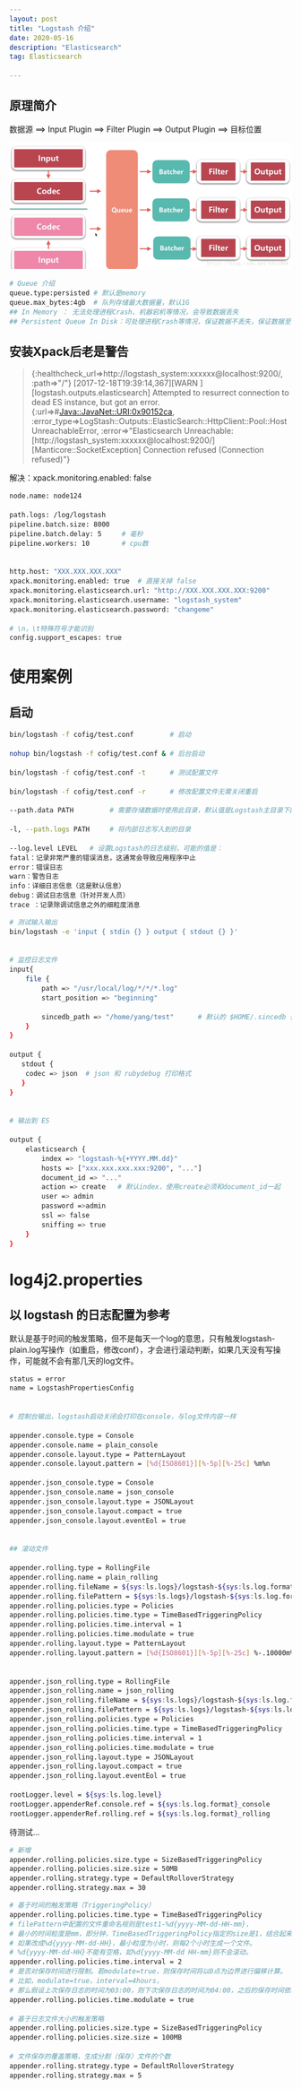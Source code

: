 ```yaml
---
layout: post
title: "Logstash 介绍"
date: 2020-05-16
description: "Elasticsearch"
tag: Elasticsearch

---
```



## 原理简介

数据源 ==> Input Plugin ==> Filter Plugin ==> Output Plugin ==> 目标位置

![png](/images/posts/all/Logstash架构图.png)

```sh
# Queue 介绍
queue.type:persisted # 默认是memory
queue.max_bytes:4gb  # 队列存储最大数据量，默认1G
## In Memory ： 无法处理进程Crash、机器宕机等情况，会导致数据丢失
## Persistent Queue In Disk：可处理进程Crash等情况，保证数据不丢失，保证数据至少消费一次，充当缓冲区，可以替代kafka等消息队列的作用
```



## 安装Xpack后老是警告

> {:healthcheck_url=>http://logstash_system:xxxxxx@localhost:9200/, :path=>"/"}
[2017-12-18T19:39:14,367][WARN ][logstash.outputs.elasticsearch] Attempted to resurrect connection to dead ES instance, but got an error. {:url=>#<Java::JavaNet::URI:0x90152ca>, :error_type=>LogStash::Outputs::ElasticSearch::HttpClient::Pool::HostUnreachableError, :error=>"Elasticsearch Unreachable: [http://logstash_system:xxxxxx@localhost:9200/][Manticore::SocketException] Connection refused (Connection refused)"}

解决：xpack.monitoring.enabled: false

```sh
node.name: node124

path.logs: /log/logstash
pipeline.batch.size: 8000
pipeline.batch.delay: 5     # 毫秒
pipeline.workers: 10        # cpu数


http.host: "XXX.XXX.XXX.XXX"
xpack.monitoring.enabled: true  # 直接关掉 false
xpack.monitoring.elasticsearch.url: "http://XXX.XXX.XXX.XXX:9200"
xpack.monitoring.elasticsearch.username: "logstash_system" 
xpack.monitoring.elasticsearch.password: "changeme"

# \n，\t特殊符号才能识别
config.support_escapes: true        
```


# 使用案例

## 启动

```sh
bin/logstash -f cofig/test.conf         # 启动

nohup bin/logstash -f cofig/test.conf & # 后台启动

bin/logstash -f cofig/test.conf -t      # 测试配置文件

bin/logstash -f cofig/test.conf -r      # 修改配置文件无需关闭重启

--path.data PATH         # 需要存储数据时使用此目录，默认值是Logstash主目录下的data目录

-l, --path.logs PATH     # 将内部日志写入到的目录

--log.level LEVEL   # 设置Logstash的日志级别，可能的值是：
fatal：记录非常严重的错误消息，这通常会导致应用程序中止
error：错误日志
warn：警告日志
info：详细日志信息（这是默认信息）
debug：调试日志信息（针对开发人员）
trace ：记录除调试信息之外的细粒度消息

```

```sh
# 测试输入输出
bin/logstash -e 'input { stdin {} } output { stdout {} }'


# 监控日志文件
input{
    file {
        path => "/usr/local/log/*/*/*.log"
        start_position => "beginning"

        sincedb_path => "/home/yang/test"      # 默认的 $HOME/.sincedb 保存(重启)读取的进度
    }    
}

output {
   stdout { 
    codec => json  # json 和 rubydebug 打印格式  
   }
}


# 输出到 ES

output {
	elasticsearch {
		index => "logstash-%{+YYYY.MM.dd}"
		hosts => ["xxx.xxx.xxx.xxx:9200", "..."]
		document_id => "..."
		action => create   # 默认index，使用create必须和document_id一起
		user => admin
		password =>admin
		ssl => false
		sniffing => true
	}
}
```



# log4j2.properties

## 以 logstash 的日志配置为参考

默认是基于时间的触发策略，但不是每天一个log的意思，只有触发logstash-plain.log写操作（如重启，修改conf），才会进行滚动判断，如果几天没有写操作，可能就不会有那几天的log文件。

```sh
status = error
name = LogstashPropertiesConfig


# 控制台输出，logstash启动关闭会打印在console，与log文件内容一样

appender.console.type = Console
appender.console.name = plain_console
appender.console.layout.type = PatternLayout
appender.console.layout.pattern = [%d{ISO8601}][%-5p][%-25c] %m%n

appender.json_console.type = Console
appender.json_console.name = json_console
appender.json_console.layout.type = JSONLayout
appender.json_console.layout.compact = true
appender.json_console.layout.eventEol = true


## 滚动文件

appender.rolling.type = RollingFile
appender.rolling.name = plain_rolling
appender.rolling.fileName = ${sys:ls.logs}/logstash-${sys:ls.log.format}.log
appender.rolling.filePattern = ${sys:ls.logs}/logstash-${sys:ls.log.format}-%d{yyyy-MM-dd}.log
appender.rolling.policies.type = Policies
appender.rolling.policies.time.type = TimeBasedTriggeringPolicy
appender.rolling.policies.time.interval = 1
appender.rolling.policies.time.modulate = true
appender.rolling.layout.type = PatternLayout
appender.rolling.layout.pattern = [%d{ISO8601}][%-5p][%-25c] %-.10000m%n


appender.json_rolling.type = RollingFile
appender.json_rolling.name = json_rolling
appender.json_rolling.fileName = ${sys:ls.logs}/logstash-${sys:ls.log.format}.log
appender.json_rolling.filePattern = ${sys:ls.logs}/logstash-${sys:ls.log.format}-%d{yyyy-MM-dd}.log
appender.json_rolling.policies.type = Policies
appender.json_rolling.policies.time.type = TimeBasedTriggeringPolicy
appender.json_rolling.policies.time.interval = 1
appender.json_rolling.policies.time.modulate = true
appender.json_rolling.layout.type = JSONLayout
appender.json_rolling.layout.compact = true
appender.json_rolling.layout.eventEol = true

rootLogger.level = ${sys:ls.log.level}
rootLogger.appenderRef.console.ref = ${sys:ls.log.format}_console
rootLogger.appenderRef.rolling.ref = ${sys:ls.log.format}_rolling
```

待测试...

```sh
# 新增
appender.rolling.policies.size.type = SizeBasedTriggeringPolicy
appender.rolling.policies.size.size = 50MB
appender.rolling.strategy.type = DefaultRolloverStrategy
appender.rolling.strategy.max = 30
```

```sh
# 基于时间的触发策略（TriggeringPolicy）
appender.rolling.policies.time.type = TimeBasedTriggeringPolicy
# filePattern中配置的文件重命名规则是test1-%d{yyyy-MM-dd-HH-mm}，
# 最小的时间粒度是mm，即分钟，TimeBasedTriggeringPolicy指定的size是1，结合起来就是每2分钟生成一个新文件。
# 如果改成%d{yyyy-MM-dd-HH}，最小粒度为小时，则每2个小时生成一个文件。
# %d{yyyy-MM-dd-HH}不能有空格，如%d{yyyy-MM-dd HH-mm}则不会滚动。
appender.rolling.policies.time.interval = 2
# 是否对保存时间进行限制。若modulate=true，则保存时间将以0点为边界进行偏移计算。
# 比如，modulate=true，interval=4hours，
# 那么假设上次保存日志的时间为03:00，则下次保存日志的时间为04:00，之后的保存时间依次为08:00，12:00，16:00
appender.rolling.policies.time.modulate = true

# 基于日志文件大小的触发策略
appender.rolling.policies.size.type = SizeBasedTriggeringPolicy
appender.rolling.policies.size.size = 100MB

# 文件保存的覆盖策略，生成分割（保存）文件的个数
appender.rolling.strategy.type = DefaultRolloverStrategy
appender.rolling.strategy.max = 5
```



